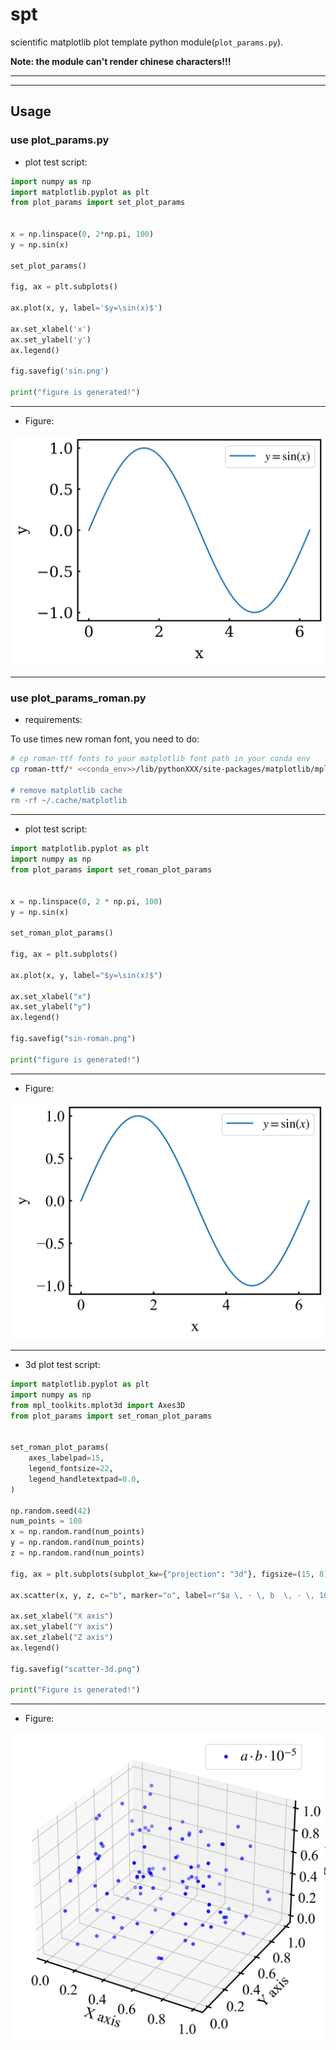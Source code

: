 # spt

scientific matplotlib plot template python module(`plot_params.py`).


**Note: the module can't render chinese characters!!!**


---
---


## Usage

### use plot_params.py

- plot test script:
  
```python
import numpy as np
import matplotlib.pyplot as plt
from plot_params import set_plot_params


x = np.linspace(0, 2*np.pi, 100)
y = np.sin(x)

set_plot_params()

fig, ax = plt.subplots()

ax.plot(x, y, label='$y=\sin(x)$')

ax.set_xlabel('x')
ax.set_ylabel('y')
ax.legend()

fig.savefig('sin.png')

print("figure is generated!")
```

---

- Figure:

![sin.png](./sin.png)


---


### use plot_params_roman.py

- requirements:

To use times new roman font, you need to do:

```bash
# cp roman-ttf fonts to your matplotlib font path in your conda env
cp roman-ttf/* <<conda_env>>/lib/pythonXXX/site-packages/matplotlib/mpl-data/fonts/ttf/

# remove matplotlib cache
rm -rf ~/.cache/matplotlib
```


---


- plot test script:

```python
import matplotlib.pyplot as plt
import numpy as np
from plot_params import set_roman_plot_params


x = np.linspace(0, 2 * np.pi, 100)
y = np.sin(x)

set_roman_plot_params()

fig, ax = plt.subplots()

ax.plot(x, y, label="$y=\sin(x)$")

ax.set_xlabel("x")
ax.set_ylabel("y")
ax.legend()

fig.savefig("sin-roman.png")

print("figure is generated!")
```

---

- Figure:

![sin-roman.png](./sin-roman.png)



---


- 3d plot test script:

```python
import matplotlib.pyplot as plt
import numpy as np
from mpl_toolkits.mplot3d import Axes3D
from plot_params import set_roman_plot_params


set_roman_plot_params(
    axes_labelpad=15,
    legend_fontsize=22,
    legend_handletextpad=0.0,
)

np.random.seed(42)
num_points = 100
x = np.random.rand(num_points)
y = np.random.rand(num_points)
z = np.random.rand(num_points)

fig, ax = plt.subplots(subplot_kw={"projection": "3d"}, figsize=(15, 8))

ax.scatter(x, y, z, c="b", marker="o", label=r"$a \, · \, b  \, · \, 10^{-5}$")

ax.set_xlabel("X axis")
ax.set_ylabel("Y axis")
ax.set_zlabel("Z axis")
ax.legend()

fig.savefig("scatter-3d.png")

print("Figure is generated!")

```

---

- Figure:

![scatter-3d.png](./scatter-3d.png)
